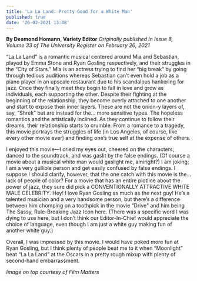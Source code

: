 ```yaml
---
title: 'La La Land: Pretty Good for a White Man'
published: true
date: '26-02-2021 13:48'
---
```


**By Desmond Homann, Variety Editor** _Originally published in Issue 8, Volume 33 of The University Register on February 26, 2021_

“La La Land” is a romantic musical centered around Mia and Sebastian, played by Emma Stone and Ryan Gosling respectively, and their struggles in the “City of Stars.” Mia is an actress trying to find her “big break” by going through tedious auditions whereas Sebastian can’t even hold a job as a piano player in an upscale restaurant due to his scandalous hankering for jazz. Once they finally meet they begin to fall in love and grow as individuals, each supporting the other. Despite their fighting at the beginning of the relationship, they become overly attached to one another and start to expose their inner layers. These are not the onion-y layers of, say, “Shrek” but are instead for the... more sensitive types. The hopeless romantics and the artistically inclined. As they continue to follow their dreams, their relationship starts to crumble. From a romance to a tragedy, this movie portrays the struggles of life (in Los Angeles, of course, like every other movie ever) and finding one’s true self at the expense of others.

I enjoyed this movie—I cried my eyes out, cheered on the characters, danced to the soundtrack, and was gaslit by the false endings. (Of course a movie about a musical white man would gaslight me, amiright?) I am joking; I am a very gullible person and get easily confused by false endings. I suppose I should clarify, however, that the one catch with this movie is the... lack of people of color? For a movie that has an entire plotline about the power of jazz, they sure did pick a CONVENTIONALLY ATTRACTIVE WHITE MALE CELEBRITY. Hey! I love Ryan Gosling as much as the next guy! He’s a talented musician and a very handsome person, but there’s a difference between him chomping on a toothpick in the movie “Drive” and him being The Sassy, Rule-Breaking Jazz Icon here. (There was a specific word I was dying to use here, but I don’t think our Editor-In-Chief would appreciate the choice of language, even though I am just a white guy making fun of another white guy.)

Overall, I was impressed by this movie. I would have poked more fun at Ryan Gosling, but I think plenty of people beat me to it when “Moonlight” beat “La La Land” at the Oscars in a pretty rough mixup with plenty of second-hand embarrassment.

_Image on top courtesy of Film Matters_